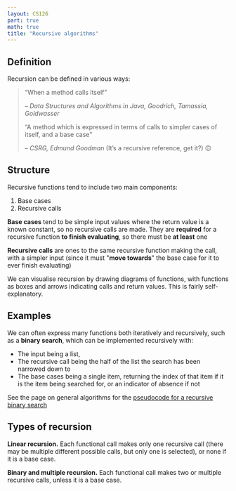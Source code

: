```yaml
---
layout: CS126
part: true
math: true
title: "Recursive algorithms"
---
```


## Definition

Recursion can be defined in various ways:

> “When a method calls itself” 
>
> – *Data Structures and Algorithms in Java, Goodrich, Tamassia, Goldwasser*
>
> “A method which is expressed in terms of calls to simpler cases of itself, and a base case”
>
> – *CSRG, Edmund Goodman* (It’s a recursive reference, get it?) 🙃

## Structure

Recursive functions tend to include two main components:

1. Base cases
2. Recursive calls

**Base cases** tend to be simple input values where the return value is a known constant, so no recursive calls are made. They are **required** for a recursive function **to finish evaluating**, so there must be **at least** one

**Recursive calls** are ones to the same recursive function making the call, with a simpler input (since it must "**move towards**" the base case for it to ever finish evaluating)

We can visualise recursion by drawing diagrams of functions, with functions as boxes and arrows indicating calls and return values. This is fairly self-explanatory.

## Examples

We can often express many functions both iteratively and recursively, such as a **binary search**, which can be implemented recursively with:
- The input being a list,
- The recursive call being the half of the list the search has been narrowed down to
- The base cases being a single item, returning the index of that item if it is the item being searched for, or an indicator of absence if not

See the page on general algorithms for the [pseudocode for a recursive binary search](https://csrg-group.github.io/dcs-notes.github.io/CS126/part12.html#recursive-algorithm)

## Types of recursion

**Linear recursion.** Each functional call makes only one recursive call (there may be multiple different possible calls, but only one is selected), or none if it is a base case.

**Binary and multiple recursion.** Each functional call makes two or multiple recursive calls, unless it is a base case.
